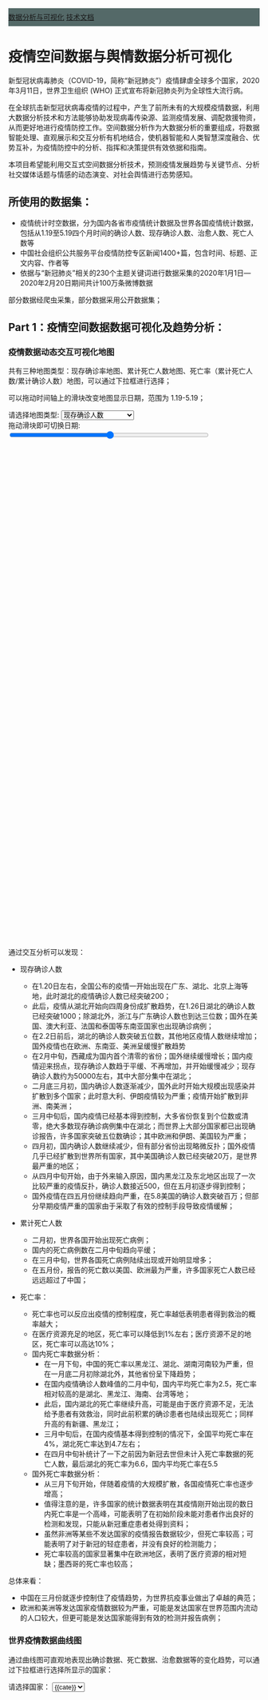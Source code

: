<script src="https://cdn.bootcss.com/jquery/3.0.0/jquery.min.js"></script>
<script type="text/javascript" src="https://assets.pyecharts.org/assets/echarts.min.js"></script>
<script type="text/javascript" src="https://assets.pyecharts.org/assets/maps/world.js"></script>
<script type="text/javascript" src="https://assets.pyecharts.org/assets/echarts-wordcloud.min.js"></script>
<script type="text/javascript" src="https://assets.pyecharts.org/assets/maps/china.js"></script>

<div id="links" style="line-height: 36px; background-color: rgb(84, 105, 104);">
    <a href="/" style="display: inline-block; text-align: center" >数据分析与可视化</a>
    <a href="/document" style="display: inline-block; text-align: center" >技术文档</a>
</div>


# 疫情空间数据与舆情数据分析可视化

新型冠状病毒肺炎（COVID-19，简称“新冠肺炎”）疫情肆虐全球多个国家，2020年3月11日，世界卫生组织 (WHO) 正式宣布将新冠肺炎列为全球性大流行病。

在全球抗击新型冠状病毒疫情的过程中，产生了前所未有的大规模疫情数据，利用大数据分析技术和方法能够协助发现病毒传染源、监测疫情发展、调配救援物资，从而更好地进行疫情防控工作。空间数据分析作为大数据分析的重要组成，将数据智能处理、直观展示和交互分析有机地结合，使机器智能和人类智慧深度融合、优势互补，为疫情防控中的分析、指挥和决策提供有效依据和指南。

本项目希望能利用交互式空间数据分析技术，预测疫情发展趋势与关键节点、分析社交媒体话题与情感的动态演变、对社会舆情进行态势感知。

## 所使用的数据集：

- 疫情统计时空数据，分为国内各省市疫情统计数据及世界各国疫情统计数据，包括从1.19至5.19四个月时间的确诊人数、现存确诊人数、治愈人数、死亡人数等
- 中国社会组织公共服务平台疫情防控专区新闻1400+篇，包含时间、标题、正文内容、作者等
- 依据与“新冠肺炎”相关的230个主题关键词进行数据采集的2020年1月1日—2020年2月20日期间共计100万条微博数据

部分数据经爬虫采集，部分数据采用公开数据集；

## Part 1：疫情空间数据数据可视化及趋势分析：

### 疫情数据动态交互可视化地图

共有三种地图类型：现存确诊率地图、累计死亡人数地图、死亡率（累计死亡人数/累计确诊人数）地图，可以通过下拉框进行选择；

可以拖动时间轴上的滑块改变地图显示日期，范围为 1.19-5.19；

<div id="current-maps" >
    <div>
        <label>请选择地图类型:     </label>
        <select name="select-map" id="mapselecter">
            <option value="0" >现存确诊人数</option>
            <option value="1" >累计死亡人数</option>
            <option value="2" >死亡率（死亡/确诊）</option>
        </select>
    </div>
    <div>
        <label>拖动滑块即可切换日期:</label>
        <input id='slider' style="width: 400px;vertical-align: middle;" type='range' min='0' max='121' step='1'/>
    </div>
    <div id="worldMap" class="maps" style="width:500px; height:500px;display: inline-block;"></div>
    <div id="chinaMap" class="maps" style="width:500px; height:500px;display: inline-block;"></div>
</div>

通过交互分析可以发现：

- 现存确诊人数
  - 在1.20日左右，全国公布的疫情一开始出现在广东、湖北、北京上海等地，此时湖北的疫情确诊人数已经突破200；
  - 此后，疫情从湖北开始向四周身份成扩散趋势，在1.26日湖北的确诊人数已经突破1000；除湖北外，浙江与广东确诊人数也到达三位数；国外在美国、澳大利亚、法国和泰国等东南亚国家也出现确诊病例；
  - 在2.2日前后，湖北的确诊人数突破五位数，其他地区疫情人数继续增加；国外疫情也在欧洲、东南亚、美洲呈缓慢扩散趋势
  - 在2月中旬，西藏成为国内首个清零的省份；国外继续缓慢增长；国内疫情迎来拐点，现存确诊人数趋于平缓、不再增加，并开始缓慢减少；现存确诊人数约为50000左右，其中大部分集中在湖北；
  - 二月底三月初，国内确诊人数逐渐减少，国外此时开始大规模出现感染并扩散到多个国家；此时意大利、伊朗疫情较为严重；疫情开始扩散到非洲、南美洲；
  - 三月中旬后，国内疫情已经基本得到控制，大多省份恢复到个位数或清零，绝大多数现存确诊病例集中在湖北；而世界上大部分国家都已出现确诊报告，许多国家突破五位数确诊；其中欧洲和伊朗、美国较为严重；
  - 四月初，国内确诊人数继续减少，但有部分省份出现略微反扑；国外疫情几乎已经扩散到世界所有国家，其中美国确诊人数已经突破20万，是世界最严重的地区；
  - 从四月中旬开始，由于外来输入原因，国内黑龙江及东北地区出现了一次比较严重的疫情反扑，确诊人数接近500，但在五月初逐步得到控制；
  - 国外疫情在四五月份继续趋向严重，在5.8美国的确诊人数突破百万；但部分早期疫情严重的国家由于采取了有效的控制手段导致疫情缓解；
  
- 累计死亡人数
  - 二月初，世界各国开始出现死亡病例；
  - 国内的死亡病例数在二月中旬趋向平缓；
  - 在三月中旬，世界各国死亡病例陆续出现或开始明显增多；
  - 在五月份，报告的死亡数以美国、欧洲最为严重，许多国家死亡人数已经远远超过了中国；

- 死亡率：
  - 死亡率也可以反应出疫情的控制程度，死亡率越低表明患者得到救治的概率越大；
  - 在医疗资源充足的地区，死亡率可以降低到1%左右；医疗资源不足的地区，死亡率可以高达10%；
  - 国内死亡率数据分析：
    - 在一月下旬，中国的死亡率以黑龙江、湖北、湖南河南较为严重，但在一月底二月初除湖北外，其他省份呈下降趋势；
    - 在国内疫情确诊人数峰值的二月中旬，国内平均死亡率为2.5，死亡率相对较高的是湖北、黑龙江、海南、台湾等地；
    - 此后，国内湖北的死亡率继续升高，可能是由于医疗资源不足，无法给予患者有效救治，同时此前积累的确诊患者也陆续出现死亡；同样升高的有新疆、黑龙江；
    - 三月中旬后，在国内疫情基本得到控制的情况下，全国平均死亡率在4%，湖北死亡率达到4.7左右；
    - 在四月中旬补统计了一下之前因为新冠去世但未计入死亡率数据的死亡人数，最后湖北的死亡率为6.6，国内平均死亡率在5.5
  - 国外死亡率数据分析：
    - 从三月下旬开始，伴随着疫情的大规模扩散，各国疫情死亡率也逐步增高；
    - 值得注意的是，许多国家的统计数据表明在其疫情刚开始出现的数日内死亡率是一个高峰，可能表明了在初始阶段未能对患者作出良好的检测和发现，只能从新冠重症患者处得到资料；
    - 虽然非洲等某些不发达国家的疫情报告数据较少，但死亡率较高；可能表明了对于新冠的轻症患者，并没有良好的检测能力；
    - 死亡率较高的国家显著集中在欧洲地区，表明了医疗资源的相对短缺；墨西哥的死亡率也较高；

总体来看：
- 中国在三月份就逐步控制住了疫情趋势，为世界抗疫事业做出了卓越的典范；
- 欧洲和美洲等发达国家疫情数据较为严重，可能是发达国家在世界范围内流动的人口较大，但更可能是发达国家能得到有效的检测并报告病例；

### 世界疫情数据曲线图

通过曲线图可直观地表现出确诊数据、死亡数据、治愈数据等的变化趋势，可以通过下拉框进行选择所显示的国家：

<div>
    <label>请选择国家：    </label>
    <select id="selectCountrys">
    {% for cate in cates %}
        <option value="{{cate}}" >{{cate}}</option>
    {% endfor %}
    </select>
    <div id="lines" style="width:1000px; height:600px;"></div>
</div>

通过交互分析，可以将疫情数据趋势分为几种类别：

- 疫情已经得到控制，如中国：
- 疫情数据还在保持增长趋势，如美国、俄罗斯；
- 疫情基本得到控制，现存确诊数在逐步减少，如意大利；
- 数据太少，如多米尼克；

同时也可以发现：

- 由于检测技术或标准变化，可能出现确诊数据在短时间内的大量增多，也有的国家是每隔一段时间集中增加一次确诊数据；
- 截止5.20，大多数国家的疫情还在上升趋势；

### 疫情趋势预测分析

- logistic回归算法

## part 2: 疫情舆情数据分析与可视化

### 新闻数据分析与可视化

#### 中国社会组织公共服务平台疫情防控专区新闻词云可视化(全部文章)：



<div>
    <div id="c61d88ede2df46799724e4ef261fa76f" class="chart-container" style="width:900px; height:500px;"></div>
    <script type="text/javascript" src="{{ url_for('static',filename='wordcloud.js') }}"></script>
</div>

#### 部分新闻词云图：

可通过拖动滑块改变日期范围，每个日期范围内有约100篇新闻；

<div>
    <div>
        <label>拖动滑块即可切换日期:</label>
        <input id='sliderWord' style="width: 400px;vertical-align: middle;" type='range' min='0' max='90' step='1'/>
    </div>
    <div id="wordcloud" style="width:1000px; height:600px;"></div>
</div>

### TF-IDF

<img src="{{ url_for('static',filename='results/tfidf.png') }}" style="width:1000px; height:600px;">

# 层次聚类分析

<img src="{{ url_for('static',filename='results/tree_word_50.png') }}" style="width:1000px;">

### 微博舆情分析与数据可视化




<script type="text/javascript" src="{{ url_for('static',filename='render.js') }}"></script>